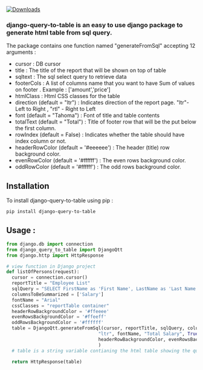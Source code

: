 [![Downloads](https://static.pepy.tech/personalized-badge/django-query-to-table?period=total&units=international_system&left_color=black&right_color=green&left_text=Downloads)](https://pepy.tech/project/django-query-to-table)

### django-query-to-table is an easy to use django package to generate html table from sql query.

The package contains one function named "generateFromSql" accepting 12 arguments :

* cursor : DB cursor
* title : The title of the report that will be shown on top of table
* sqltext : The sql select query to retrieve data
* footerCols : A list of columns name that you want to have Sum of values on footer . Example : ['amount','price']
* htmlClass : Html CSS classes for the table
* direction (default = "ltr") : Indicates direction of the report page.  "ltr"- Left to Right , "rtl" -  Right to Left
* font (default = "Tahoma") : Font of title and table contents
* totalText (default = "Total") : Title of footer row that will be the put below the first column.
* rowIndex (default = False) : Indicates whether the table should have index column or not.
* headerRowColor (default = '#eeeeee') :  The header (title) row background color.
* evenRowColor (default = '#ffffff') :  The even rows background color.
* oddRowColor (default = '#ffffff') :  The odd rows background color.



## Installation
To install django-query-to-table using pip :

```shell
pip install django-query-to-table
```

## Usage :


```python
from django.db import connection
from django_query_to_table import DjangoQtt
from django.http import HttpResponse

# view function in Django project
def listOfPersons(request):
  cursor = connection.cursor()
  reportTitle = "Employee List"
  sqlQuery = "SELECT FirstName as 'First Name', LastName as 'Last Name', phone as 'Phone Number', salary as 'Salary' FROM persons"
  columnsToBeSummarized = ['Salary']
  fontName = "Arial"
  cssClasses = "reportTable container"
  headerRowBackgroundColor = '#ffeeee'
  evenRowsBackgroundColor = '#ffeeff'
  oddRowsBackgroundColor = '#ffffff'
  table = DjangoQtt.generateFromSql(cursor, reportTitle, sqlQuery, columnsToBeSummarized, cssClasses,
                                  "ltr", fontName, "Total Salary", True,
                                  headerRowBackgroundColor, evenRowsBackgroundColor, oddRowsBackgroundColor
                                  )
  # table is a string variable contianing the html table showing the query result

  return HttpResponse(table)
   
 ```

